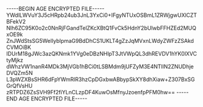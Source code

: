 -----BEGIN AGE ENCRYPTED FILE-----
YWdlLWVuY3J5cHRpb24ub3JnL3YxCi0+IFgyNTUxOSBmL1ZRWjgwUXlCZTBFekV2
Nlh6ZC95K0o2c0NnRjFGandTelZKcXBtQ1FvCk5HdnY2bUlwbFFHZEd2MUQxOE9k
ZnJWdStsSG5WelIyblpmaG9BdDhCS1UKLT4gZzJqMVxnLWdyZWFzZSAkdCVMOiBK
IDUrM18gJWc3azQKNmk1YVg0eDBzNHlpT3JtVWpQL3dhREVDV1hYK0lXVCtyMjkz
dWhzVW1nanR4MDk3MjVGb1hBCi0tLSBMdm9jUFZyM3E4NTlIN2ZNUDhjeDVQZm5N
L3pWZXBsSHR6dFpYWmRlR3hzCpDGxbwABbypSkXY8dhXiaw+Z307BxSGGrQfVsHU
zRTPDZ6ZsSVH9Ff2fiYLnCLzpDF4KuwOsMfnyJzoenfpPFM0hw==
-----END AGE ENCRYPTED FILE-----
